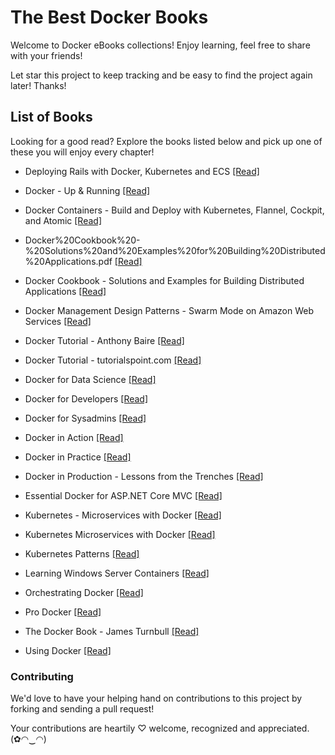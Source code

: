 # The Best Docker Books


Welcome to Docker eBooks collections! Enjoy learning, feel free to share with your friends!

Let star this project to keep tracking and be easy to find the project again later! Thanks!

## List of Books

Looking for a good read? Explore the books listed below and pick up one of these you will enjoy every chapter!

* Deploying Rails with Docker, Kubernetes and ECS [[Read]](/books/Deploying%20Rails%20with%20Docker%2C%20Kubernetes%20and%20ECS.pdf)

* Docker - Up & Running [[Read]](/books/Docker%20-%20Up%20%26%20Running.pdf)

* Docker Containers - Build and Deploy with Kubernetes, Flannel, Cockpit, and Atomic [[Read]](/books/Docker%20Containers%20-%20Build%20and%20Deploy%20with%20Kubernetes%2C%20Flannel%2C%20Cockpit%2C%20and%20Atomic.pdf)

* Docker%20Cookbook%20-%20Solutions%20and%20Examples%20for%20Building%20Distributed%20Applications.pdf [[Read]](/books/Docker%20Cookbook%20-%20Solutions%20and%20Examples%20for%20Building%20Distributed%20Applications.pdf)

* Docker Cookbook - Solutions and Examples for Building Distributed Applications [[Read]](/books/Docker%20Cookbook%20-%20Solutions%20and%20Examples%20for%20Building%20Distributed%20Applications.pdf)

* Docker Management Design Patterns - Swarm Mode on Amazon Web Services [[Read]](/books/Docker%20Management%20Design%20Patterns%20-%20Swarm%20Mode%20on%20Amazon%20Web%20Services.pdf)

* Docker Tutorial - Anthony Baire [[Read]](/books/Docker%20Tutorial%20-%20Anthony%20Baire.pdf)

* Docker Tutorial - tutorialspoint.com [[Read]](/books/Docker%20Tutorial%20-%20tutorialspoint.com.pdf)

* Docker for Data Science [[Read]](/books/Docker%20for%20Data%20Science.pdf)

* Docker for Developers [[Read]](/books/Docker%20for%20Developers.pdf)

* Docker for Sysadmins [[Read]](/books/Docker%20for%20Sysadmins.pdf)

* Docker in Action [[Read]](/books/Docker%20in%20Action.pdf)

* Docker in Practice [[Read]](/books/Docker%20in%20Practice.pdf)

* Docker in Production - Lessons from the Trenches [[Read]](/books/Docker%20in%20Production%20-%20Lessons%20from%20the%20Trenches.pdf)

* Essential Docker for ASP.NET Core MVC [[Read]](/books/Essential%20Docker%20for%20ASP.NET%20Core%20MVC.pdf)

* Kubernetes - Microservices with Docker [[Read]](/books/Kubernetes%20-%20Microservices%20with%20Docker.pdf)

* Kubernetes Microservices with Docker [[Read]](/books/Kubernetes%20Microservices%20with%20Docker.pdf)

* Kubernetes Patterns [[Read]](/books/Kubernetes%20Patterns.pdf)

* Learning Windows Server Containers [[Read]](/books/Learning%20Windows%20Server%20Containers.pdf)

* Orchestrating Docker [[Read]](/books/Orchestrating%20Docker.pdf)

* Pro Docker [[Read]](/books/Pro%20Docker.pdf)

* The Docker Book - James Turnbull [[Read]](/books/The%20Docker%20Book%20-%20James%20Turnbull%20-%20v17.03.0.pdf)

* Using Docker [[Read]](/books/Using%20Docker.pdf)

### Contributing

We'd love to have your helping hand on contributions to this project by forking and sending a pull request!

Your contributions are heartily ♡ welcome, recognized and appreciated. (✿◠‿◠)
